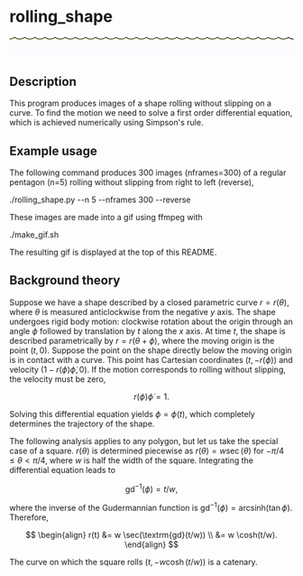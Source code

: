 rolling_shape
=============

![Rolling pentagon](https://github.com/mjwillatt/rolling_shape/blob/main/figures/rotated_output.gif?raw=true)

Description
-----------

This program produces images of a shape rolling without slipping on a curve. To
find the motion we need to solve a first order differential equation, which is
achieved numerically using Simpson's rule.

Example usage
-------------

The following command produces 300 images (nframes=300) of a regular pentagon
(n=5) rolling without slipping from right to left (reverse),

./rolling_shape.py --n 5 --nframes 300 --reverse

These images are made into a gif using ffmpeg with

./make_gif.sh

The resulting gif is displayed at the top of this README.

Background theory
-----------------

Suppose we have a shape described by a closed parametric curve $r = r(\theta)$,
where $\theta$ is measured anticlockwise from the negative $y$ axis. The shape
undergoes rigid body motion: clockwise rotation about the origin through an
angle $\phi$ followed by translation by $t$ along the $x$ axis. At time $t$,
the shape is described parametrically by $r = r(\theta + \phi)$, where the
moving origin is the point $(t, 0)$. Suppose the point on the shape directly
below the moving origin is in contact with a curve. This point has Cartesian
coordinates $(t, -r(\phi))$ and velocity $(1 - r(\phi)\dot{\phi}, 0)$. If the
motion corresponds to rolling without slipping, the velocity must be zero,

$$
\begin{equation}
r(\phi) \dot{\phi} = 1.
\end{equation}
$$

Solving this differential equation yields $\phi = \phi(t)$, which completely
determines the trajectory of the shape.

The following analysis applies to any polygon, but let us take the special case
of a square. $r(\theta)$ is determined piecewise as $r(\theta) = w\sec(\theta)$
for $-\pi/4 \le \theta \lt \pi/4$, where $w$ is half the width of the square.
Integrating the differential equation leads to

$$
\begin{equation}
\textrm{gd}^{-1}(\phi) = t / w,
\end{equation}
$$

where the inverse of the Gudermannian function is $\textrm{gd}^{-1}(\phi) =
\textrm{arcsinh}(\tan \phi)$. Therefore,

$$
\begin{align}
r(t) &= w \sec(\textrm{gd}(t/w)) \\
&= w \cosh(t/w).
\end{align}
$$

The curve on which the square rolls $(t, -w\cosh(t/w))$ is a catenary.
